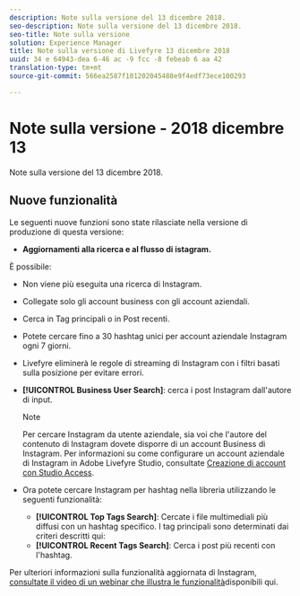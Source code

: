 ```yaml
---
description: Note sulla versione del 13 dicembre 2018.
seo-description: Note sulla versione del 13 dicembre 2018.
seo-title: Note sulla versione
solution: Experience Manager
title: Note sulla versione di Livefyre 13 dicembre 2018
uuid: 34 e 64943-dea 6-46 ac -9 fcc -8 febeab 6 aa 42
translation-type: tm+mt
source-git-commit: 566ea2587f101202045488e9f4edf73ece100293

---
```



# Note sulla versione - 2018 dicembre 13

Note sulla versione del 13 dicembre 2018.

## Nuove funzionalità

Le seguenti nuove funzioni sono state rilasciate nella versione di produzione di questa versione:

* **Aggiornamenti alla ricerca e al flusso di istagram.**

È possibile:

* Non viene più eseguita una ricerca di Instagram.
* Collegate solo gli account business con gli account aziendali.
* Cerca in Tag principali o in Post recenti.
* Potete cercare fino a 30 hashtag unici per account aziendale Instagram ogni 7 giorni.

* Livefyre eliminerà le regole di streaming di Instagram con i filtri basati sulla posizione per evitare errori.
* **[!UICONTROL Business User Search]**: cerca i post Instagram dall'autore di input.

   >[!NOTE]
   >
   >Per cercare Instagram da utente aziendale, sia voi che l'autore del contenuto di Instagram dovete disporre di un account Business di Instagram. Per informazioni su come configurare un account aziendale di Instagram in Adobe Livefyre Studio, consultate [Creazione di account con Studio Access](/help/using/c-users-creating-accounts-with-studio-access/t-configure-social-accout-instagram/c-about-instagram-accounts.md#c_about_instagram_accounts).

* Ora potete cercare Instagram per hashtag nella libreria utilizzando le seguenti funzionalità:

   * **[!UICONTROL Top Tags Search]**: Cercate i file multimediali più diffusi con un hashtag specifico. I tag principali sono determinati dai criteri descritti qui: [](https://developers.facebook.com/docs/instagram-api/reference/hashtag/top-media)
   * **[!UICONTROL Recent Tags Search]**: Cerca i post più recenti con l'hashtag.

Per ulteriori informazioni sulla funzionalità aggiornata di Instagram, [consultate il video di un webinar che illustra le funzionalità](https://youtu.be/wRkGc3obaOA)disponibili qui.
